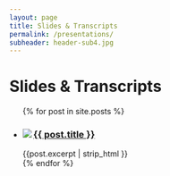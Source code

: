 ```yaml
---
layout: page
title: Slides & Transcripts
permalink: /presentations/
subheader: header-sub4.jpg
---
```

<div class="home">
	<h1>Slides & Transcripts</h1>
  <ul class="post-list">
    {% for post in site.posts %}
      <li>
        <div class="post-info">
            <a class="post-link" href="{{ post.url | prepend: site.baseurl }}"><img src="/images/presentations/{{ post.thumbnail }}" align="left"></a>
	        <h3>
	          <a class="post-link" href="{{ post.url | prepend: site.baseurl }}">{{ post.title }}</a>
	        </h3>
	        <section class="excerpt">{{post.excerpt | strip_html }}</section>
	      </div>
      </li>
    {% endfor %}
  </ul>

</div>
